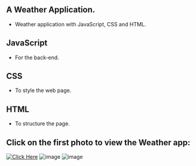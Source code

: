 ## A Weather Application.

- Weather application with JavaScript, CSS and HTML.
## JavaScript

- For the back-end.

## CSS

- To style the web page.

## HTML

- To structure the page.

## Click on the first photo to view the Weather app:

[<img alt="Click Here" src ="https://user-images.githubusercontent.com/109627707/196001233-9a7c4095-e81a-4dba-8233-7cbd4935920c.png" />](https://replit.com/@Stan15321/WeatherApp#index.html)
![image](https://user-images.githubusercontent.com/109627707/196001421-d864180f-8ca9-4902-bbc8-f445b72e7cbf.png)
![image](https://user-images.githubusercontent.com/109627707/196001460-2d134950-3040-4736-b45f-c7cd24591a46.png)




